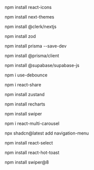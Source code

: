 npm install react-icons

npm install next-themes

npm install @clerk/nextjs

npm install zod

npm install prisma --save-dev

npm install @prisma/client

npm install @supabase/supabase-js

npm i use-debounce

npm i react-share

npm install zustand

npm install recharts

npm install swiper

npm i react-multi-carousel

npx shadcn@latest add navigation-menu

npm install react-select

npm install react-hot-toast

npm install swiper@8
